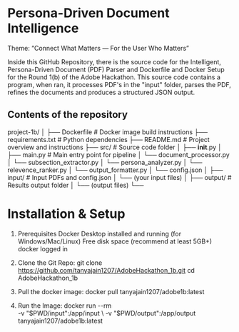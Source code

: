 # Persona-Driven Document Intelligence
Theme: “Connect What Matters — For the User Who Matters”

Inside this GitHub Repository, there is the source code for the Intelligent, Persona-Driven Document (PDF) Parser and Dockerfile and Docker Setup for the Round 1(b) of the Adobe Hackathon. This source code contains a program, when ran, it processes PDF's in the "input" folder, parses the PDF, refines the documents and produces a structured JSON output.

## Contents of the repository
project-1b/
│
├── Dockerfile               # Docker image build instructions
├── requirements.txt         # Python dependencies
├── README.md                # Project overview and instructions
├── src/                     # Source code folder
│   ├── __init__.py
│   ├── main.py              # Main entry point for pipeline
│   └── document_processor.py
│   └── subsection_extractor.py
│   └── persona_analyzer.py
│   └── relevence_ranker.py
│   └── output_formatter.py
│   └── config.json
│
├── input/                   # Input PDFs and config.json 
│   └── (your input files)
│
├── output/                  # Results output folder 
│   └── (output files)
└──

# Installation & Setup

1) Prerequisites
    Docker Desktop installed and running (for Windows/Mac/Linux)
    Free disk space (recommend at least 5GB+)
    docker logged in

2) Clone the Git Repo:
   git clone https://github.com/tanyajain1207/AdobeHackathon_1b.git
   cd AdobeHackathon_1b

3) Pull the docker image:
   docker pull tanyajain1207/adobe1b:latest

4) Run the Image:
  docker run --rm \
  -v "$PWD/input":/app/input \
  -v "$PWD/output":/app/output \
  tanyajain1207/adobe1b:latest



